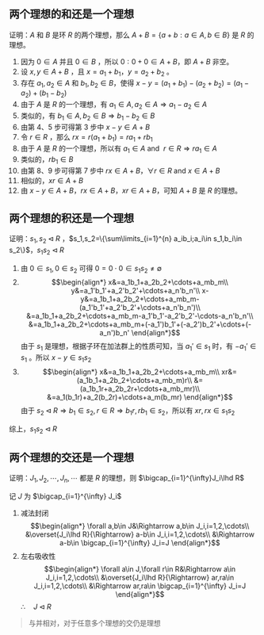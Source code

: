 ## 两个理想的和还是一个理想

证明：$A$ 和 $B$ 是环 $R$ 的两个理想，那么 $A+B=\{a+b:a\in A,b\in B\}$ 是 $R$ 的理想。

1. 因为 $0\in A$ 并且 $0\in B$ ，所以 $0:0+0\in A+B$，即 $A+B$ 非空。
2. 设 $x,y\in A+B$ ，且 $x=a_1+b_1$，$y=a_2+b_2$ 。
3. 存在 $a_1,a_2\in A$ 和 $b_1,b_2\in B$，使得 $x-y=(a_1+b_1)-(a_2+b_2)=(a_1-a_2)+(b_1-b_2)$
4. 由于 $A$ 是 $R$ 的一个理想，有 $a_1\in A,a_2\in A\Rightarrow a_1-a_2\in A$
5. 类似的，有 $b_1\in A,b_2\in B\Rightarrow b_1-b_2\in B$
6. 由第 4、5 步可得第 3 步中 $x-y\in A+B$
7. 令 $r\in R$ ，那么 $rx=r(a_1+b_1)=ra_1+rb_1$
8. 由于 $A$ 是 $R$ 的一个理想，所以有 $a_1\in A$ and $\ r\in R\Rightarrow ra_1\in A$
9. 类似的，$rb_1\in B$
10. 由第 8、9 步可得第 7 步中 $rx\in A+B$，$\forall r\in R$ and $x\in A+B$
11. 相似的，$xr\in A+B$
12. 由 $x-y\in A+B$，$rx\in A+B$，$xr\in A+B$，可知 $A+B$ 是 $R$ 的理想。


## 两个理想的积还是一个理想

证明：$s_1,s_2\lhd R$ ，$s_1,s_2=\{\sum\limits_{i=1}^{n} a_ib_i;a_i\in s_1,b_i\in s_2\}$，$s_1s_2\lhd R$

1. 由 $0\in s_1,0\in s_2$ 可得 $0=0\cdot0\in s_1s_2\ne \emptyset$
2. $$\begin{align*}
x&=a_1b_1+a_2b_2+\cdots+a_mb_m\\
y&=a_1'b_1'+a_2'b_2'+\cdots+a_n'b_n'\\
x-y&=a_1b_1+a_2b_2+\cdots+a_mb_m-(a_1'b_1'+a_2'b_2'+\cdots+a_n'b_n')\\
&=a_1b_1+a_2b_2+\cdots+a_mb_m-a_1'b_1'-a_2'b_2'-\cdots-a_n'b_n'\\
&=a_1b_1+a_2b_2+\cdots+a_mb_m+(-a_1')b_1'+(-a_2')b_2'+\cdots+(-a_n')b_n'
\end{align*}$$由于 $s_1$ 是理想，根据子环在加法群上的性质可知，当 $a_1'\in s_1$ 时，有 $-a_1'\in s_1$ 。所以 $x-y\in s_1s_2$
3. $$\begin{align*}
x&=a_1b_1+a_2b_2+\cdots+a_mb_m\\
xr&=(a_1b_1+a_2b_2+\cdots+a_mb_m)r\\
&=(a_1b_1r+a_2b_2r+\cdots+a_mb_mr)\\
&=a_1(b_1r)+a_2(b_2r)+\cdots+a_m(b_mr)
\end{align*}$$由于 $s_2\lhd R\Rightarrow b_1\in s_2,r\in R\Rightarrow b_1r,rb_1\in s_2$，所以有 $xr,rx\in s_1s_2$

综上，$s_1s_2\lhd R$


## 两个理想的交还是一个理想

证明：$J_1,J_2,\cdots,J_n,\cdots$ 都是 $R$ 的理想，则 $\bigcap_{i=1}^{\infty}J_i\lhd R$

记 $J$ 为 $\bigcap_{i=1}^{\infty} J_i$

1. 减法封闭
$$\begin{align*}
\forall a,b\in J&\Rightarrow a,b\in J_i,i=1,2,\cdots\\
&\overset{J_i\lhd R}{\Rightarrow} a-b\in J_i,i=1,2,\cdots\\
&\Rightarrow a-b\in \bigcap_{i=1}^{\infty} J_i=J
\end{align*}$$
2. 左右吸收性
$$\begin{align*}
\forall a\in J,\forall r\in R&\Rightarrow a\in J_i,i=1,2,\cdots\\
&\overset{J_i\lhd R}{\Rightarrow} ar,ra\in J_i,i=1,2,\cdots\\
&\Rightarrow ar,ra\in \bigcap_{i=1}^{\infty} J_i=J
\end{align*}$$
$\therefore\quad J\lhd R$
> 与并相对，对于任意多个理想的交仍是理想

